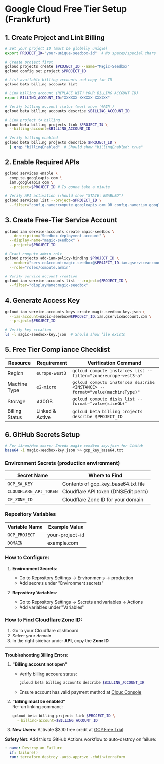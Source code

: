 # Google Cloud Free Tier Setup (Frankfurt)

## 1. Create Project and Link Billing
```bash
# Set your project ID (must be globally unique)
export PROJECT_ID="your-unique-seedbox-id"  # No spaces/special chars

# Create project first
gcloud projects create $PROJECT_ID --name="Magic-Seedbox"
gcloud config set project $PROJECT_ID

# List available billing accounts and copy the ID
gcloud beta billing accounts list

# Link billing account (REPLACE WITH YOUR BILLING ACCOUNT ID)
export BILLING_ACCOUNT_ID="XXXXXX-XXXXXX-XXXXXX"

# Verify billing account status (must show 'OPEN')
gcloud beta billing accounts describe $BILLING_ACCOUNT_ID

# Link project to billing
gcloud beta billing projects link $PROJECT_ID \
  --billing-account=$BILLING_ACCOUNT_ID

# Verify billing enabled
gcloud beta billing projects describe $PROJECT_ID \
  | grep "billingEnabled"  # Should show "billingEnabled: true"
```

## 2. Enable Required APIs
```bash
gcloud services enable \
  compute.googleapis.com \
  iam.googleapis.com \
  --project=$PROJECT_ID # Is gonna take a minute

# Verify API activation (should show "STATE: ENABLED")
gcloud services list --project=$PROJECT_ID \
  --filter="config.name:compute.googleapis.com OR config.name:iam.googleapis.com"
```

## 3. Create Free-Tier Service Account
```bash
gcloud iam service-accounts create magic-seedbox \
  --description="Seedbox deployment account" \
  --display-name="magic-seedbox" \
  --project=$PROJECT_ID

# Grant compute admin role
gcloud projects add-iam-policy-binding $PROJECT_ID \
  --member="serviceAccount:magic-seedbox@$PROJECT_ID.iam.gserviceaccount.com" \
  --role="roles/compute.admin"

# Verify service account creation
gcloud iam service-accounts list --project=$PROJECT_ID \
  --filter="displayName:magic-seedbox"
```

## 4. Generate Access Key
```bash
gcloud iam service-accounts keys create magic-seedbox-key.json \
  --iam-account=magic-seedbox@$PROJECT_ID.iam.gserviceaccount.com \
  --project=$PROJECT_ID

# Verify key creation
ls -l magic-seedbox-key.json  # Should show file exists
```

## 5. Free Tier Compliance Checklist
| Resource        | Requirement                  | Verification Command                   |
|-----------------|------------------------------|----------------------------------------|
| Region          | `europe-west3`               | `gcloud compute instances list --filter="zone:europe-west3-a"` |
| Machine Type    | `e2-micro`                   | `gcloud compute instances describe <INSTANCE> --format="value(machineType)"` |
| Storage         | ≤30GB                        | `gcloud compute disks list --format="value(sizeGb)"` |
| Billing Status  | Linked & Active              | `gcloud beta billing projects describe $PROJECT_ID` |

## 6. GitHub Secrets Setup
```bash
# For Linux/Mac users: Encode magic-seedbox-key.json for GitHub
base64 -i magic-seedbox-key.json >> gcp_key_base64.txt
```
### Environment Secrets (production environment)
| Secret Name             | Where to Find                          |
|-------------------------|----------------------------------------|
| `GCP_SA_KEY`            | Contents of gcp_key_base64.txt file    |
| `CLOUDFLARE_API_TOKEN`  | Cloudflare API token (DNS:Edit perm)   |
| `CF_ZONE_ID`            | Cloudflare Zone ID for your domain     |

### Repository Variables
| Variable Name      | Example Value                |
|--------------------|------------------------------|
| `GCP_PROJECT`      | your-project-id              |
| `DOMAIN`           | example.com                  |

### How to Configure:
1. **Environment Secrets**:
   - Go to Repository Settings → Environments → production
   - Add secrets under "Environment secrets"

2. **Repository Variables**:
   - Go to Repository Settings → Secrets and variables → Actions
   - Add variables under "Variables"

### How to Find Cloudflare Zone ID:
1. Go to your Cloudflare dashboard
2. Select your domain
3. In the right sidebar under **API**, copy the **Zone ID**
---

**Troubleshooting Billing Errors**:
1. **"Billing account not open"**  
   - Verify billing account status:  
     ```bash
     gcloud beta billing accounts describe $BILLING_ACCOUNT_ID
     ```
   - Ensure account has valid payment method at [Cloud Console](https://console.cloud.google.com/billing)

2. **"Billing must be enabled"**  
   Re-run linking command:  
   ```bash
   gcloud beta billing projects link $PROJECT_ID \
     --billing-account=$BILLING_ACCOUNT_ID
   ```

3. **New Users**: Activate $300 free credit at [GCP Free Trial](https://cloud.google.com/free)

**Safety Net**: Add this to GitHub Actions workflow to auto-destroy on failure:
```yaml
- name: Destroy on Failure
  if: failure()
  run: terraform destroy -auto-approve -chdir=terraform
```